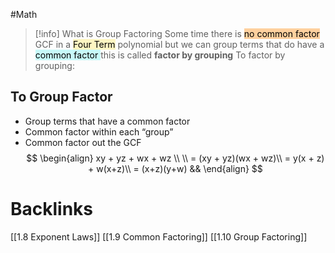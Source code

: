 #Math 
> [!info] What is Group Factoring
> Some time there is <mark style="background: #FFB86CA6;">no common factor</mark> GCF in a <mark style="background: #FFF3A3A6;">Four Term</mark> polynomial but we can group terms that do have a <mark style="background: #ABF7F7A6;">common factor </mark>this is called **factor by grouping**
To factor by grouping:
## To Group Factor 
- Group terms that have a common factor
- Common factor within each “group”
- Common factor out the GCF
$$
\begin{align}
xy + yz + wx + wz \\ \\
= (xy + yz)(wx + wz)\\
= y(x + z) + w(x+z)\\
= (x+z)(y+w) &&
\end{align}
$$

# Backlinks
[[1.8 Exponent Laws]]
[[1.9 Common Factoring]]
[[1.10 Group Factoring]]